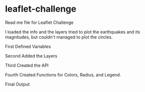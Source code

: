 # leaflet-challenge

Read me file for Leaflet Challenge

I loaded the info and the layers tried to plot the earthquakes and its magnitudes, but couldn't managed to plot the circles.

First Defined Variables

Second Added the Layers

Third Created the API

Fourth Created Functions for Colors, Radius, and Legend.

Final Output

